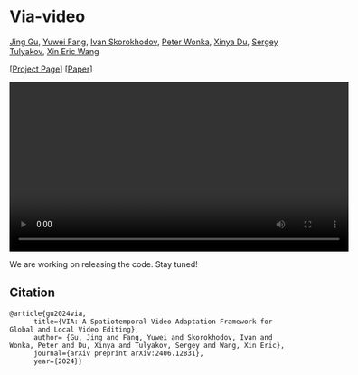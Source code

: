 # Via-video

[Jing Gu](https://g-jing.github.io/), [Yuwei Fang](https://yuwfan.github.io/), [Ivan Skorokhodov](https://universome.github.io/), [Peter Wonka](https://peterwonka.net/), [Xinya Du](https://xinyadu.github.io/), [Sergey Tulyakov](http://www.stulyakov.com/), [Xin Eric Wang](https://eric-xw.github.io/)

[[Project Page](https://via-video.github.io/)] [[Paper](https://arxiv.org/abs/2406.12831)]

<video width="600" controls>
  <source src="./video/merged.mp4" type="video/mp4">
  Your browser does not support the video tag.
</video>


We are working on releasing the code. Stay tuned!

## Citation

```
@article{gu2024via,
      title={VIA: A Spatiotemporal Video Adaptation Framework for Global and Local Video Editing}, 
      author= {Gu, Jing and Fang, Yuwei and Skorokhodov, Ivan and Wonka, Peter and Du, Xinya and Tulyakov, Sergey and Wang, Xin Eric},
      journal={arXiv preprint arXiv:2406.12831},
      year={2024}}
```